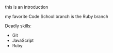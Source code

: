 this is an introduction

my favorite Code School branch is the Ruby branch

Deadly skills:
* Git
* JavaScript
* Ruby

